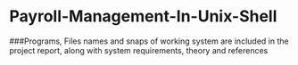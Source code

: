 # Payroll-Management-In-Unix-Shell

###Programs, Files names and snaps of working system are included in the project report, along with system requirements, theory and references
